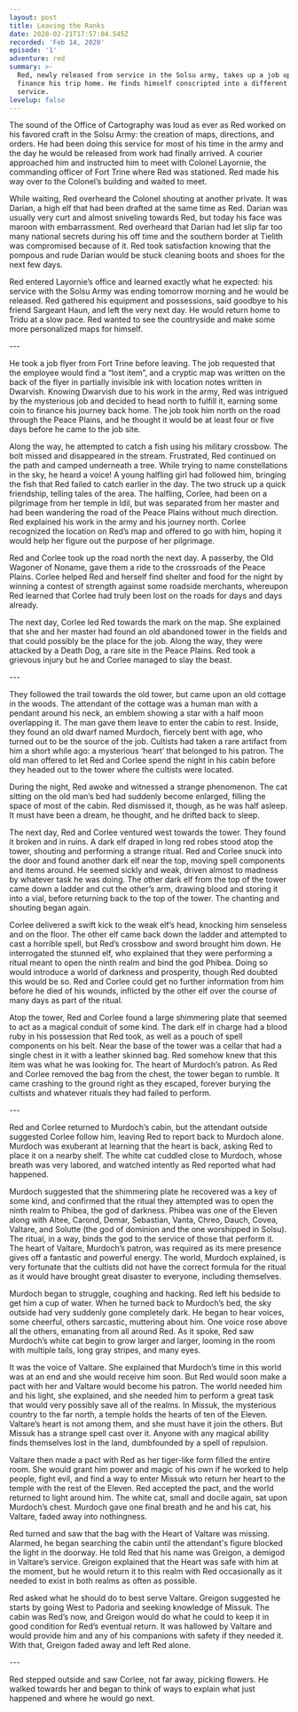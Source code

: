 ```yaml
---
layout: post
title: Leaving the Ranks
date: 2020-02-21T17:57:04.545Z
recorded: 'Feb 14, 2020'
episode: '1'
adventure: red
summary: >-
  Red, newly released from service in the Solsu army, takes up a job up north to
  finance his trip home. He finds himself conscripted into a different kind of
  service.
levelup: false
---
```

The sound of the Office of Cartography was loud as ever as Red worked on his favored craft in the Solsu Army: the creation of maps, directions, and orders. He had been doing this service for most of his time in the army and the day he would be released from work had finally arrived. A courier approached him and instructed him to meet with Colonel Layornie, the commanding officer of Fort Trine where Red was stationed. Red made his way over to the Colonel’s building and waited to meet.

While waiting, Red overheard the Colonel shouting at another private. It was Darian, a high elf that had been drafted at the same time as Red. Darian was usually very curt and almost sniveling towards Red, but today his face was maroon with embarrassment. Red overheard that Darian had let slip far too many national secrets during his off time and the southern border at Tielith was compromised because of it. Red took satisfaction knowing that the pompous and rude Darian would be stuck cleaning boots and shoes for the next few days.

Red entered Layornie’s office and learned exactly what he expected: his service with the Solsu Army was ending tomorrow morning and he would be released. Red gathered his equipment and possessions, said goodbye to his friend Sargeant Haun, and left the very next day. He would return home to Tridu at a slow pace. Red wanted to see the countryside and make some more personalized maps for himself.

\---

He took a job flyer from Fort Trine before leaving. The job requested that the employee would find a “lost item”, and a cryptic map was written on the back of the flyer in partially invisible ink with location notes written in Dwarvish. Knowing Dwarvish due to his work in the army, Red was intrigued by the mysterious job and decided to head north to fulfill it, earning some coin to finance his journey back home. The job took him north on the road through the Peace Plains, and he thought it would be at least four or five days before he came to the job site.

Along the way, he attempted to catch a fish using his military crossbow. The bolt missed and disappeared in the stream. Frustrated, Red continued on the path and camped underneath a tree. While trying to name constellations in the sky, he heard a voice! A young halfling girl had followed him, bringing the fish that Red failed to catch earlier in the day. The two struck up a quick friendship, telling tales of the area. The halfling, Corlee, had been on a pilgrimage from her temple in Idil, but was separated from her master and had been wandering the road of the Peace Plains without much direction. Red explained his work in the army and his journey north. Corlee recognized the location on Red’s map and offered to go with him, hoping it would help her figure out the purpose of her pilgrimage.

Red and Corlee took up the road north the next day. A passerby, the Old Wagoner of Noname, gave them a ride to the crossroads of the Peace Plains. Corlee helped Red and herself find shelter and food for the night by winning a contest of strength against some roadside merchants, whereupon Red learned that Corlee had truly been lost on the roads for days and days already.

The next day, Corlee led Red towards the mark on the map. She explained that she and her master had found an old abandoned tower in the fields and that could possibly be the place for the job. Along the way, they were attacked by a Death Dog, a rare site in the Peace Plains. Red took a grievous injury but he and Corlee managed to slay the beast.

\---

They followed the trail towards the old tower, but came upon an old cottage in the woods. The attendant of the cottage was a human man with a pendant around his neck, an emblem showing a star with a half moon overlapping it. The man gave them leave to enter the cabin to rest. Inside, they found an old dwarf named Murdoch, fiercely bent with age, who turned out to be the source of the job. Cultists had taken a rare artifact from him a short while ago: a mysterious ‘heart’ that belonged to his patron. The old man offered to let Red and Corlee spend the night in his cabin before they headed out to the tower where the cultists were located.

During the night, Red awoke and witnessed a strange phenomenon. The cat sitting on the old man’s bed had suddenly become enlarged, filling the space of most of the cabin. Red dismissed it, though, as he was half asleep. It must have been a dream, he thought, and he drifted back to sleep.

The next day, Red and Corlee ventured west towards the tower. They found it broken and in ruins. A dark elf draped in long red robes stood atop the tower, shouting and performing a strange ritual. Red and Corlee snuck into the door and found another dark elf near the top, moving spell components and items around. He seemed sickly and weak, driven almost to madness by whatever task he was doing. The other dark elf from the top of the tower came down a ladder and cut the other’s arm, drawing blood and storing it into a vial, before returning back to the top of the tower. The chanting and shouting began again.

Corlee delivered a swift kick to the weak elf’s head, knocking him senseless and on the floor. The other elf came back down the ladder and attempted to cast a horrible spell, but Red’s crossbow and sword brought him down. He interrogated the stunned elf, who explained that they were performing a ritual meant to open the ninth realm and bind the god Phibea. Doing so would introduce a world of darkness and prosperity, though Red doubted this would be so. Red and Corlee could get no further information from him before he died of his wounds, inflicted by the other elf over the course of many days as part of the ritual.

Atop the tower, Red and Corlee found a large shimmering plate that seemed to act as a magical conduit of some kind. The dark elf in charge had a blood ruby in his possession that Red took, as well as a pouch of spell components on his belt. Near the base of the tower was a cellar that had a single chest in it with a leather skinned bag. Red somehow knew that this item was what he was looking for. The heart of Murdoch’s patron. As Red and Corlee removed the bag from the chest, the tower began to rumble. It came crashing to the ground right as they escaped, forever burying the cultists and whatever rituals they had failed to perform.

\---

Red and Corlee returned to Murdoch’s cabin, but the attendant outside suggested Corlee follow him, leaving Red to report back to Murdoch alone. Murdoch was exuberant at learning that the heart is back, asking Red to place it on a nearby shelf. The white cat cuddled close to Murdoch, whose breath was very labored, and watched intently as Red reported what had happened.

Murdoch suggested that the shimmering plate he recovered was a key of some kind, and confirmed that the ritual they attempted was to open the ninth realm to Phibea, the god of darkness. Phibea was one of the Eleven along with Altee, Carond, Demar, Sebastian, Vanta, Chreo, Dauch, Covea, Valtare, and Solutte (the god of dominion and the one worshipped in Solsu). The ritual, in a way, binds the god to the service of those that perform it. The heart of Valtare, Murdoch’s patron, was required as its mere presence gives off a fantastic and powerful energy. The world, Murdoch explained, is very fortunate that the cultists did not have the correct formula for the ritual as it would have brought great disaster to everyone, including themselves.

Murdoch began to struggle, coughing and hacking. Red left his bedside to get him a cup of water. When he turned back to Murdoch’s bed, the sky outside had very suddenly gone completely dark. He began to hear voices, some cheerful, others sarcastic, muttering about him. One voice rose above all the others, emanating from all around Red. As it spoke, Red saw Murdoch’s white cat begin to grow larger and larger, looming in the room with multiple tails, long gray stripes, and many eyes.

It was the voice of Valtare. She explained that Murdoch’s time in this world was at an end and she would receive him soon. But Red would soon make a pact with her and Valtare would become his patron. The world needed him and his light, she explained, and she needed him to perform a great task that would very possibly save all of the realms. In Missuk, the mysterious country to the far north, a temple holds the hearts of ten of the Eleven. Valtare’s heart is not among them, and she must have it join the others. But Missuk has a strange spell cast over it. Anyone with any magical ability finds themselves lost in the land, dumbfounded by a spell of repulsion.

Valtare then made a pact with Red as her tiger-like form filled the entire room. She would grant him power and magic of his own if he worked to help people, fight evil, and find a way to enter Missuk wto return her heart to the temple with the rest of the Eleven. Red accepted the pact, and the world returned to light around him. The white cat, small and docile again, sat upon Murdoch’s chest. Murdoch gave one final breath and he and his cat, his Valtare, faded away into nothingness.

Red turned and saw that the bag with the Heart of Valtare was missing. Alarmed, he began searching the cabin until the attendant's figure blocked the light in the doorway. He told Red that his name was Greigon, a demigod in Valtare’s service. Greigon explained that the Heart was safe with him at the moment, but he would return it to this realm with Red occasionally as it needed to exist in both realms as often as possible.

Red asked what he should do to best serve Valtare. Greigon suggested he starts by going West to Padoria and seeking knowledge of Missuk. The cabin was Red’s now, and Greigon would do what he could to keep it in good condition for Red’s eventual return. It was hallowed by Valtare and would provide him and any of his companions with safety if they needed it. With that, Greigon faded away and left Red alone.

\---

Red stepped outside and saw Corlee, not far away, picking flowers. He walked towards her and began to think of ways to explain what just happened and where he would go next.
